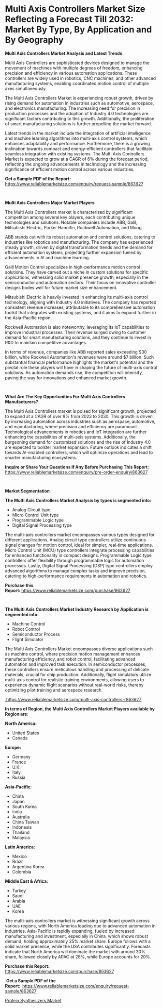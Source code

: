 <p><h1>Multi Axis Controllers Market Size Reflecting a Forecast Till 2032: Market By Type, By Application and By Geography</h1></p><p><strong>Multi Axis Controllers Market Analysis and Latest Trends</strong></p>
<p><p>Multi Axis Controllers are sophisticated devices designed to manage the movement of machines with multiple degrees of freedom, enhancing precision and efficiency in various automation applications. These controllers are widely used in robotics, CNC machines, and other advanced manufacturing systems, enabling coordinated motion control of multiple axes simultaneously.</p><p>The Multi Axis Controllers Market is experiencing robust growth, driven by rising demand for automation in industries such as automotive, aerospace, and electronics manufacturing. The increasing need for precision in production processes and the adoption of Industry 4.0 technologies are significant factors contributing to this growth. Additionally, the proliferation of smart manufacturing solutions is further propelling the market forward.</p><p>Latest trends in the market include the integration of artificial intelligence and machine learning algorithms into multi-axis control systems, which enhances adaptability and performance. Furthermore, there is a growing inclination towards compact and energy-efficient controllers that facilitate seamless integration with existing systems. The Multi Axis Controllers Market is expected to grow at a CAGR of 6% during the forecast period, reflecting the ongoing advancements in technology and the increasing significance of efficient motion control across various industries.</p></p>
<p><strong>Get a Sample PDF of the Report:&nbsp;</strong> <a href="https://www.reliablemarketsize.com/enquiry/request-sample/863627?utm_campaign=2233&utm_medium=2&utm_source=Github&utm_content=ia&utm_term=20022025&utm_id=multi-axis-controllers">https://www.reliablemarketsize.com/enquiry/request-sample/863627</a></p>
<p>&nbsp;</p>
<p><strong>Multi Axis Controllers Major Market Players</strong></p>
<p><p>The Multi Axis Controllers market is characterized by significant competition among several key players, each contributing unique technologies and solutions. Notable companies include ABB, Galil, Mitsubishi Electric, Parker Hannifin, Rockwell Automation, and Moog. </p><p>ABB stands out with its robust automation and control solutions, catering to industries like robotics and manufacturing. The company has experienced steady growth, driven by digital transformation trends and the demand for efficient automation systems, projecting further expansion fueled by advancements in AI and machine learning.</p><p>Galil Motion Control specializes in high-performance motion control solutions. They have carved out a niche in custom solutions for specific applications, witnessing solid market presence growth, especially in the semiconductor and automation sectors. Their focus on innovative controller designs bodes well for future market size enhancement.</p><p>Mitsubishi Electric is heavily invested in enhancing its multi-axis control technology, aligning with Industry 4.0 initiatives. The company has reported consistent revenue increases, attributable to its comprehensive automation toolkit that integrates with existing systems, and it aims to expand further in the Asia-Pacific region.</p><p>Rockwell Automation is also noteworthy, leveraging its IoT capabilities to improve industrial processes. Their revenue surged owing to customer demand for smart manufacturing solutions, and they continue to invest in R&D to maintain competitive advantages.</p><p>In terms of revenue, companies like ABB reported sales exceeding $30 billion, while Rockwell Automation's revenues were around $7 billion. Such substantial financial performance highlights the market's potential and the pivotal role these players will have in shaping the future of multi-axis control solutions. As automation demands rise, the competition will intensify, paving the way for innovations and enhanced market growth.</p></p>
<p>&nbsp;</p>
<p><strong>What Are The Key Opportunities For Multi Axis Controllers Manufacturers?</strong></p>
<p><p>The Multi Axis Controllers market is poised for significant growth, projected to expand at a CAGR of over 8% from 2023 to 2030. This growth is driven by increasing automation across industries such as aerospace, automotive, and manufacturing, where precision and efficiency are paramount. Technological advancements in robotics and IoT integration are further enhancing the capabilities of multi-axis systems. Additionally, the burgeoning demand for customized solutions and the rise of Industry 4.0 are expected to bolster market expansion. Future outlook indicates a shift towards AI-enabled controllers, which will optimize operations and lead to smarter manufacturing ecosystems.</p></p>
<p><strong>Inquire or Share Your Questions If Any Before Purchasing This Report:</strong> <a href="https://www.reliablemarketsize.com/enquiry/pre-order-enquiry/863627?utm_campaign=2233&utm_medium=2&utm_source=Github&utm_content=ia&utm_term=20022025&utm_id=multi-axis-controllers">https://www.reliablemarketsize.com/enquiry/pre-order-enquiry/863627</a></p>
<p>&nbsp;</p>
<p><strong>Market Segmentation</strong></p>
<p><strong>The Multi Axis Controllers Market Analysis by types is segmented into:</strong></p>
<p><ul><li>Analog Circuit type</li><li>Micro Control Unit type</li><li>Programmable Logic type</li><li>Digital Signal Processing type</li></ul></p>
<p><p>The multi-axis controllers market encompasses various types designed for different applications. Analog circuit type controllers utilize continuous signal changes for motion control, ideal for simpler, real-time applications. Micro Control Unit (MCU) type controllers integrate processing capabilities for enhanced functionality in compact designs. Programmable Logic type controllers offer flexibility through programmable logic for automation processes. Lastly, Digital Signal Processing (DSP) type controllers employ advanced algorithms to manage complex tasks and improve precision, catering to high-performance requirements in automation and robotics.</p></p>
<p><strong>Purchase this Report:&nbsp;</strong><a href="https://www.reliablemarketsize.com/purchase/863627?utm_campaign=2233&utm_medium=2&utm_source=Github&utm_content=ia&utm_term=20022025&utm_id=multi-axis-controllers">https://www.reliablemarketsize.com/purchase/863627</a></p>
<p>&nbsp;</p>
<p><strong>The Multi Axis Controllers Market Industry Research by Application is segmented into:</strong></p>
<p><ul><li>Machine Control</li><li>Robot Control</li><li>Semiconductor Process</li><li>Flight Simulator</li></ul></p>
<p><p>The Multi Axis Controllers Market encompasses diverse applications such as machine control, where precision motion management enhances manufacturing efficiency, and robot control, facilitating advanced automation and improved task execution. In semiconductor processes, these controllers ensure meticulous handling and processing of delicate materials, crucial for chip production. Additionally, flight simulators utilize multi-axis control for realistic training environments, allowing users to experience dynamic flight scenarios without real-world risks, thereby optimizing pilot training and aerospace research.</p></p>
<p><a href="https://www.reliablemarketsize.com/multi-axis-controllers-r863627?utm_campaign=2233&utm_medium=2&utm_source=Github&utm_content=ia&utm_term=20022025&utm_id=multi-axis-controllers">&nbsp;https://www.reliablemarketsize.com/multi-axis-controllers-r863627</a></p>
<p><strong>In terms of Region, the Multi Axis Controllers Market Players available by Region are:</strong></p>
<p>
    <p> <strong> North America: </strong>
        <ul>
            <li>United States</li>
            <li>Canada</li>
        </ul>
        </p> 
    <p> <strong> Europe: </strong>
        <ul>
            <li>Germany</li>
            <li>France</li>
            <li>U.K.</li>
            <li>Italy</li>
            <li>Russia</li>
        </ul>
        </p> 
    <p> <strong> Asia-Pacific: </strong>
        <ul>
            <li>China</li>
            <li>Japan</li>
            <li>South Korea</li>
            <li>India</li>
            <li>Australia</li>
            <li>China Taiwan</li>
            <li>Indonesia</li>
            <li>Thailand</li>
            <li>Malaysia</li>
        </ul>
        </p> 
    <p> <strong> Latin America: </strong>
        <ul>
            <li>Mexico</li>
            <li>Brazil</li>
            <li>Argentina Korea</li>
            <li>Colombia</li>
        </ul>
        </p> 
    <p> <strong> Middle East & Africa: </strong>
        <ul>
            <li>Turkey</li>
            <li>Saudi</li>
            <li>Arabia</li>
            <li>UAE</li>
            <li>Korea</li>
        </ul>
    </p>
    </p>
<p><p>The multi-axis controllers market is witnessing significant growth across various regions, with North America leading due to advanced automation in industries. Asia-Pacific is rapidly expanding, fueled by increased manufacturing and investment, especially in China, which shows robust demand, holding approximately 25% market share. Europe follows with a solid market presence, while the USA contributes significantly. Forecasts indicate that North America will dominate the market with around 30% share, followed closely by APAC at 28%, while Europe accounts for 20%.</p></p>
<p><strong>Purchase this Report: </strong><a href="https://www.reliablemarketsize.com/purchase/863627?utm_campaign=2233&utm_medium=2&utm_source=Github&utm_content=ia&utm_term=20022025&utm_id=multi-axis-controllers">https://www.reliablemarketsize.com/purchase/863627</a></p>
<p>&nbsp;<strong>Get a Sample PDF of the Report:&nbsp;&nbsp;</strong><a href="https://www.reliablemarketsize.com/enquiry/request-sample/863627?utm_campaign=2233&utm_medium=2&utm_source=Github&utm_content=ia&utm_term=20022025&utm_id=multi-axis-controllers">https://www.reliablemarketsize.com/enquiry/request-sample/863627</a></p>
<p><strong></strong></p>
<p><p><a href="https://github.com/kathiestrine5ty/Market-Research-Report-List-1/blob/main/protein-synthesizers-market.md?utm_campaign=2233&utm_medium=2&utm_source=Github&utm_content=ia&utm_term=20022025&utm_id=multi-axis-controllers">Protein Synthesizers Market</a></p></p>